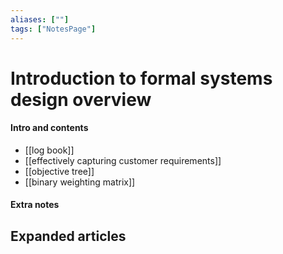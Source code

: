 ```yaml
---
aliases: [""]
tags: ["NotesPage"]
---
```


# Introduction to formal systems design overview

#### Intro and contents
- [[log book]]
- [[effectively capturing customer requirements]]
- [[objective tree]]
- [[binary weighting matrix]]

#### Extra notes


## Expanded articles
